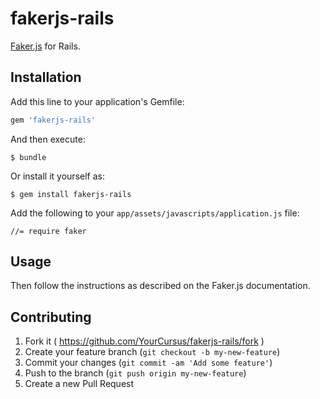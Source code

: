 # fakerjs-rails

[Faker.js](https://github.com/marak/Faker.js) for Rails.

## Installation

Add this line to your application's Gemfile:

```ruby
gem 'fakerjs-rails'
```

And then execute:

    $ bundle

Or install it yourself as:

    $ gem install fakerjs-rails

Add the following to your `app/assets/javascripts/application.js` file:

    //= require faker

## Usage

Then follow the instructions as described on the Faker.js documentation.

## Contributing

1. Fork it ( https://github.com/YourCursus/fakerjs-rails/fork )
2. Create your feature branch (`git checkout -b my-new-feature`)
3. Commit your changes (`git commit -am 'Add some feature'`)
4. Push to the branch (`git push origin my-new-feature`)
5. Create a new Pull Request
